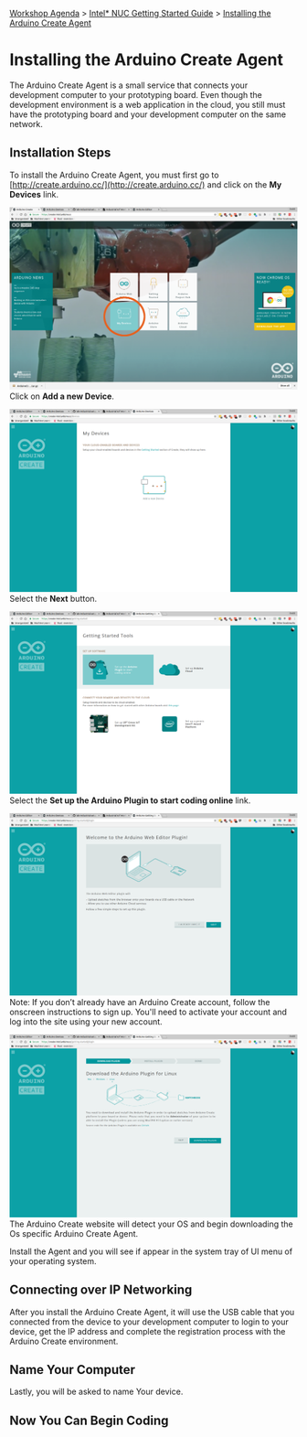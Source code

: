 [Workshop Agenda](https://github.com/SSG-DRD-IOT/Industrial-IoT-Workshop) > [Intel* NUC Getting Started Guide](https://github.com/SSG-DRD-IOT/lab-nuci7-setup) > [Installing the Arduino Create Agent](setup-arduino-create-agent.md)

# Installing the Arduino Create Agent

The Arduino Create Agent is a small service that connects your development computer to your prototyping board. Even though the development environment is a web application in the cloud, you still must have the prototyping board and your development computer on the same network.

## Installation Steps
To install the Arduino Create Agent, you must first go to [http://create.arduino.cc/](http://create.arduino.cc/) and click on the **My Devices** link.

![](./images/arduino-create-agent/1c.png) Click on **Add a new Device**.

![](./images/arduino-create-agent/2.png) Select the **Next** button.

![](./images/arduino-create-agent/3.png) Select the **Set up the Arduino Plugin to start coding online** link.

![](./images/arduino-create-agent/4.png) Note:  If you don’t already have an Arduino Create account, follow the onscreen instructions to sign up. You'll need to activate your account and log into the site using your new account.

![](./images/arduino-create-agent/5.png) The Arduino Create website will detect your OS and begin downloading the Os specific Arduino Create Agent.

Install the Agent and you will see if appear in the system tray of UI menu of your operating system.

## Connecting over IP Networking
After you install the Arduino Create Agent, it will use the USB cable that you connected from the device to your development computer to login to your device, get the IP address and complete the registration process with the Arduino Create environment.


## Name Your Computer
Lastly, you will be asked to name Your device.

## Now You Can Begin Coding
